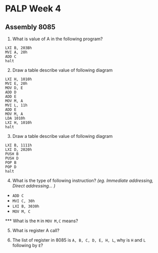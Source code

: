 # PALP Week 4

## Assembly 8085

1. What is value of A in the following program?

```
LXI B, 203Bh
MVI A, 20h
ADD C
halt
```

2. Draw a table describe value of following diagram

```
LXI H, 1010h
MVI E, 20h
MOV D, E
ADD D
ADD E
MOV M, A
MVI L, 11h
ADD E
MOV M, A
LDA 1010h
LXI H, 1010h
halt
```

3. Draw a table describe value of following diagram

```
LXI B, 1111h
LXI D, 2020h
PUSH B
PUSH D
POP B
POP D
halt
```

4. What is the type of following instruction? _(eg. Immediate addressing, Direct addressing... )_

  - `ADD C`
  - `MVI C, 30h`
  - `LXI B, 3030h`
  - `MOV M, C`

 *** What is the `M` in `MOV M,C` means?

 5. What is register A call?

 6. The list of register in 8085 is `A, B, C, D, E, H, L`, why is `H` and `L` following by `E`?